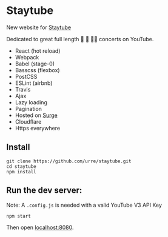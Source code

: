 # Staytube

New website for [Staytube](https://staytu.be/)

Dedicated to great full length 🎥 🎹 🎷📼 concerts on YouTube. 

* React (hot reload)
* Webpack
* Babel (stage-0)
* Basscss (flexbox)
* PostCSS
* ESLint (airbnb)
* Travis
* Ajax
* Lazy loading
* Pagination
* Hosted on [Surge](https://surge.sh)
* Cloudflare
* Https everywhere

## Install

```
git clone https://github.com/urre/staytube.git
cd staytube
npm install
```

## Run the dev server:

Note:  A ``.config.js`` is needed with a valid YouTube V3 API Key

```
npm start
```

Then open [localhost:8080](http://localhost:8080/).
